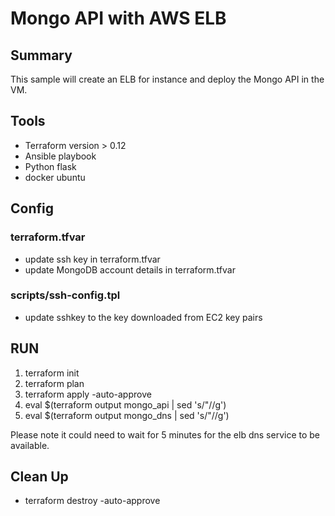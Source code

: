 # Mongo API with AWS ELB
## Summary
This sample will create an ELB for instance and deploy the Mongo API in the VM.

## Tools
* Terraform version > 0.12
* Ansible playbook
* Python flask
* docker ubuntu

## Config
### terraform.tfvar
* update ssh key in terraform.tfvar
* update MongoDB account details in terraform.tfvar
### scripts/ssh-config.tpl
* update sshkey to the key downloaded from EC2 key pairs

## RUN
1. terraform init
2. terraform plan
3. terraform apply -auto-approve
4. eval $(terraform output mongo_api | sed 's/"//g')
5. eval $(terraform output mongo_dns | sed 's/"//g')

Please note it could need to wait for 5 minutes for the elb dns service to be available.

## Clean Up
* terraform destroy -auto-approve

